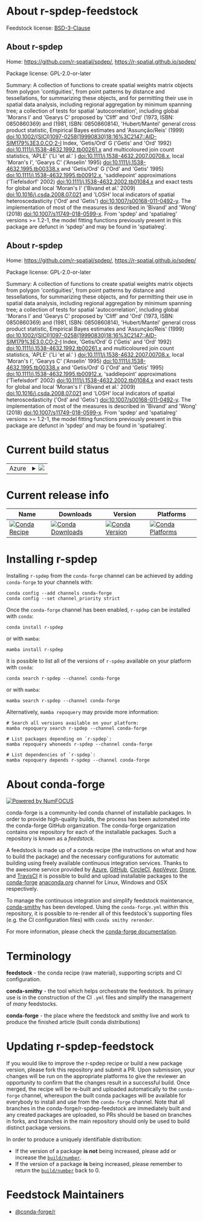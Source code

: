 About r-spdep-feedstock
=======================

Feedstock license: [BSD-3-Clause](https://github.com/conda-forge/r-spdep-feedstock/blob/main/LICENSE.txt)


About r-spdep
-------------

Home: https://github.com/r-spatial/spdep/, https://r-spatial.github.io/spdep/

Package license: GPL-2.0-or-later

Summary: A collection of functions to create spatial weights matrix objects from polygon 'contiguities', from point patterns by distance and tessellations, for summarizing these objects, and for permitting their use in spatial data analysis, including regional aggregation by minimum spanning tree; a collection of tests for spatial 'autocorrelation', including global 'Morans I' and 'Gearys C' proposed by 'Cliff' and 'Ord' (1973, ISBN: 0850860369) and (1981, ISBN: 0850860814), 'Hubert/Mantel' general cross product statistic, Empirical Bayes estimates and 'Assunção/Reis' (1999) <doi:10.1002/(SICI)1097-0258(19990830)18:16%3C2147::AID-SIM179%3E3.0.CO;2-I> Index, 'Getis/Ord' G ('Getis' and 'Ord' 1992) <doi:10.1111/j.1538-4632.1992.tb00261.x> and multicoloured join count statistics, 'APLE' ('Li 'et al.' ) <doi:10.1111/j.1538-4632.2007.00708.x>, local 'Moran's I', 'Gearys C' ('Anselin' 1995) <doi:10.1111/j.1538-4632.1995.tb00338.x> and 'Getis/Ord' G ('Ord' and 'Getis' 1995) <doi:10.1111/j.1538-4632.1995.tb00912.x>, 'saddlepoint' approximations ('Tiefelsdorf' 2002) <doi:10.1111/j.1538-4632.2002.tb01084.x> and exact tests for global and local 'Moran's I' ('Bivand et al.' 2009) <doi:10.1016/j.csda.2008.07.021> and 'LOSH' local indicators of spatial heteroscedasticity ('Ord' and 'Getis') <doi:10.1007/s00168-011-0492-y>. The implementation of most of the measures is described in 'Bivand' and 'Wong' (2018) <doi:10.1007/s11749-018-0599-x>. From 'spdep' and 'spatialreg' versions >= 1.2-1, the model fitting functions previously present in this package are defunct in 'spdep' and may be found in 'spatialreg'.

About r-spdep
-------------

Home: https://github.com/r-spatial/spdep/, https://r-spatial.github.io/spdep/

Package license: GPL-2.0-or-later

Summary: A collection of functions to create spatial weights matrix objects from polygon 'contiguities', from point patterns by distance and tessellations, for summarizing these objects, and for permitting their use in spatial data analysis, including regional aggregation by minimum spanning tree; a collection of tests for spatial 'autocorrelation', including global 'Morans I' and 'Gearys C' proposed by 'Cliff' and 'Ord' (1973, ISBN: 0850860369) and (1981, ISBN: 0850860814), 'Hubert/Mantel' general cross product statistic, Empirical Bayes estimates and 'Assunção/Reis' (1999) <doi:10.1002/(SICI)1097-0258(19990830)18:16%3C2147::AID-SIM179%3E3.0.CO;2-I> Index, 'Getis/Ord' G ('Getis' and 'Ord' 1992) <doi:10.1111/j.1538-4632.1992.tb00261.x> and multicoloured join count statistics, 'APLE' ('Li 'et al.' ) <doi:10.1111/j.1538-4632.2007.00708.x>, local 'Moran's I', 'Gearys C' ('Anselin' 1995) <doi:10.1111/j.1538-4632.1995.tb00338.x> and 'Getis/Ord' G ('Ord' and 'Getis' 1995) <doi:10.1111/j.1538-4632.1995.tb00912.x>, 'saddlepoint' approximations ('Tiefelsdorf' 2002) <doi:10.1111/j.1538-4632.2002.tb01084.x> and exact tests for global and local 'Moran's I' ('Bivand et al.' 2009) <doi:10.1016/j.csda.2008.07.021> and 'LOSH' local indicators of spatial heteroscedasticity ('Ord' and 'Getis') <doi:10.1007/s00168-011-0492-y>. The implementation of most of the measures is described in 'Bivand' and 'Wong' (2018) <doi:10.1007/s11749-018-0599-x>. From 'spdep' and 'spatialreg' versions >= 1.2-1, the model fitting functions previously present in this package are defunct in 'spdep' and may be found in 'spatialreg'.

Current build status
====================


<table>
    
  <tr>
    <td>Azure</td>
    <td>
      <details>
        <summary>
          <a href="https://dev.azure.com/conda-forge/feedstock-builds/_build/latest?definitionId=1659&branchName=main">
            <img src="https://dev.azure.com/conda-forge/feedstock-builds/_apis/build/status/r-spdep-feedstock?branchName=main">
          </a>
        </summary>
        <table>
          <thead><tr><th>Variant</th><th>Status</th></tr></thead>
          <tbody><tr>
              <td>linux_64_r_base4.4</td>
              <td>
                <a href="https://dev.azure.com/conda-forge/feedstock-builds/_build/latest?definitionId=1659&branchName=main">
                  <img src="https://dev.azure.com/conda-forge/feedstock-builds/_apis/build/status/r-spdep-feedstock?branchName=main&jobName=linux&configuration=linux%20linux_64_r_base4.4" alt="variant">
                </a>
              </td>
            </tr><tr>
              <td>linux_64_r_base4.5</td>
              <td>
                <a href="https://dev.azure.com/conda-forge/feedstock-builds/_build/latest?definitionId=1659&branchName=main">
                  <img src="https://dev.azure.com/conda-forge/feedstock-builds/_apis/build/status/r-spdep-feedstock?branchName=main&jobName=linux&configuration=linux%20linux_64_r_base4.5" alt="variant">
                </a>
              </td>
            </tr><tr>
              <td>linux_aarch64_r_base4.4</td>
              <td>
                <a href="https://dev.azure.com/conda-forge/feedstock-builds/_build/latest?definitionId=1659&branchName=main">
                  <img src="https://dev.azure.com/conda-forge/feedstock-builds/_apis/build/status/r-spdep-feedstock?branchName=main&jobName=linux&configuration=linux%20linux_aarch64_r_base4.4" alt="variant">
                </a>
              </td>
            </tr><tr>
              <td>linux_aarch64_r_base4.5</td>
              <td>
                <a href="https://dev.azure.com/conda-forge/feedstock-builds/_build/latest?definitionId=1659&branchName=main">
                  <img src="https://dev.azure.com/conda-forge/feedstock-builds/_apis/build/status/r-spdep-feedstock?branchName=main&jobName=linux&configuration=linux%20linux_aarch64_r_base4.5" alt="variant">
                </a>
              </td>
            </tr><tr>
              <td>osx_64_r_base4.4</td>
              <td>
                <a href="https://dev.azure.com/conda-forge/feedstock-builds/_build/latest?definitionId=1659&branchName=main">
                  <img src="https://dev.azure.com/conda-forge/feedstock-builds/_apis/build/status/r-spdep-feedstock?branchName=main&jobName=osx&configuration=osx%20osx_64_r_base4.4" alt="variant">
                </a>
              </td>
            </tr><tr>
              <td>osx_64_r_base4.5</td>
              <td>
                <a href="https://dev.azure.com/conda-forge/feedstock-builds/_build/latest?definitionId=1659&branchName=main">
                  <img src="https://dev.azure.com/conda-forge/feedstock-builds/_apis/build/status/r-spdep-feedstock?branchName=main&jobName=osx&configuration=osx%20osx_64_r_base4.5" alt="variant">
                </a>
              </td>
            </tr><tr>
              <td>osx_arm64_r_base4.4</td>
              <td>
                <a href="https://dev.azure.com/conda-forge/feedstock-builds/_build/latest?definitionId=1659&branchName=main">
                  <img src="https://dev.azure.com/conda-forge/feedstock-builds/_apis/build/status/r-spdep-feedstock?branchName=main&jobName=osx&configuration=osx%20osx_arm64_r_base4.4" alt="variant">
                </a>
              </td>
            </tr><tr>
              <td>osx_arm64_r_base4.5</td>
              <td>
                <a href="https://dev.azure.com/conda-forge/feedstock-builds/_build/latest?definitionId=1659&branchName=main">
                  <img src="https://dev.azure.com/conda-forge/feedstock-builds/_apis/build/status/r-spdep-feedstock?branchName=main&jobName=osx&configuration=osx%20osx_arm64_r_base4.5" alt="variant">
                </a>
              </td>
            </tr>
          </tbody>
        </table>
      </details>
    </td>
  </tr>
</table>

Current release info
====================

| Name | Downloads | Version | Platforms |
| --- | --- | --- | --- |
| [![Conda Recipe](https://img.shields.io/badge/recipe-r--spdep-green.svg)](https://anaconda.org/conda-forge/r-spdep) | [![Conda Downloads](https://img.shields.io/conda/dn/conda-forge/r-spdep.svg)](https://anaconda.org/conda-forge/r-spdep) | [![Conda Version](https://img.shields.io/conda/vn/conda-forge/r-spdep.svg)](https://anaconda.org/conda-forge/r-spdep) | [![Conda Platforms](https://img.shields.io/conda/pn/conda-forge/r-spdep.svg)](https://anaconda.org/conda-forge/r-spdep) |

Installing r-spdep
==================

Installing `r-spdep` from the `conda-forge` channel can be achieved by adding `conda-forge` to your channels with:

```
conda config --add channels conda-forge
conda config --set channel_priority strict
```

Once the `conda-forge` channel has been enabled, `r-spdep` can be installed with `conda`:

```
conda install r-spdep
```

or with `mamba`:

```
mamba install r-spdep
```

It is possible to list all of the versions of `r-spdep` available on your platform with `conda`:

```
conda search r-spdep --channel conda-forge
```

or with `mamba`:

```
mamba search r-spdep --channel conda-forge
```

Alternatively, `mamba repoquery` may provide more information:

```
# Search all versions available on your platform:
mamba repoquery search r-spdep --channel conda-forge

# List packages depending on `r-spdep`:
mamba repoquery whoneeds r-spdep --channel conda-forge

# List dependencies of `r-spdep`:
mamba repoquery depends r-spdep --channel conda-forge
```


About conda-forge
=================

[![Powered by
NumFOCUS](https://img.shields.io/badge/powered%20by-NumFOCUS-orange.svg?style=flat&colorA=E1523D&colorB=007D8A)](https://numfocus.org)

conda-forge is a community-led conda channel of installable packages.
In order to provide high-quality builds, the process has been automated into the
conda-forge GitHub organization. The conda-forge organization contains one repository
for each of the installable packages. Such a repository is known as a *feedstock*.

A feedstock is made up of a conda recipe (the instructions on what and how to build
the package) and the necessary configurations for automatic building using freely
available continuous integration services. Thanks to the awesome service provided by
[Azure](https://azure.microsoft.com/en-us/services/devops/), [GitHub](https://github.com/),
[CircleCI](https://circleci.com/), [AppVeyor](https://www.appveyor.com/),
[Drone](https://cloud.drone.io/welcome), and [TravisCI](https://travis-ci.com/)
it is possible to build and upload installable packages to the
[conda-forge](https://anaconda.org/conda-forge) [anaconda.org](https://anaconda.org/)
channel for Linux, Windows and OSX respectively.

To manage the continuous integration and simplify feedstock maintenance,
[conda-smithy](https://github.com/conda-forge/conda-smithy) has been developed.
Using the ``conda-forge.yml`` within this repository, it is possible to re-render all of
this feedstock's supporting files (e.g. the CI configuration files) with ``conda smithy rerender``.

For more information, please check the [conda-forge documentation](https://conda-forge.org/docs/).

Terminology
===========

**feedstock** - the conda recipe (raw material), supporting scripts and CI configuration.

**conda-smithy** - the tool which helps orchestrate the feedstock.
                   Its primary use is in the construction of the CI ``.yml`` files
                   and simplify the management of *many* feedstocks.

**conda-forge** - the place where the feedstock and smithy live and work to
                  produce the finished article (built conda distributions)


Updating r-spdep-feedstock
==========================

If you would like to improve the r-spdep recipe or build a new
package version, please fork this repository and submit a PR. Upon submission,
your changes will be run on the appropriate platforms to give the reviewer an
opportunity to confirm that the changes result in a successful build. Once
merged, the recipe will be re-built and uploaded automatically to the
`conda-forge` channel, whereupon the built conda packages will be available for
everybody to install and use from the `conda-forge` channel.
Note that all branches in the conda-forge/r-spdep-feedstock are
immediately built and any created packages are uploaded, so PRs should be based
on branches in forks, and branches in the main repository should only be used to
build distinct package versions.

In order to produce a uniquely identifiable distribution:
 * If the version of a package **is not** being increased, please add or increase
   the [``build/number``](https://docs.conda.io/projects/conda-build/en/latest/resources/define-metadata.html#build-number-and-string).
 * If the version of a package **is** being increased, please remember to return
   the [``build/number``](https://docs.conda.io/projects/conda-build/en/latest/resources/define-metadata.html#build-number-and-string)
   back to 0.

Feedstock Maintainers
=====================

* [@conda-forge/r](https://github.com/orgs/conda-forge/teams/r/)

